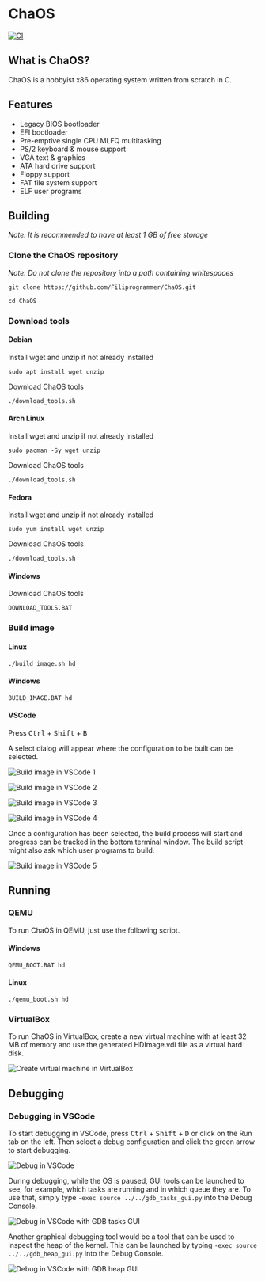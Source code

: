 ChaOS
=====

[![CI](https://github.com/Filiprogrammer/ChaOS/actions/workflows/main.yml/badge.svg)](https://github.com/Filiprogrammer/ChaOS/actions/workflows/main.yml)

What is ChaOS?
--------------

ChaOS is a hobbyist x86 operating system written from scratch in C.

Features
--------

- Legacy BIOS bootloader
- EFI bootloader
- Pre-emptive single CPU MLFQ multitasking
- PS/2 keyboard & mouse support
- VGA text & graphics
- ATA hard drive support
- Floppy support
- FAT file system support
- ELF user programs

Building
--------

*Note: It is recommended to have at least 1 GB of free storage*

### Clone the ChaOS repository

*Note: Do not clone the repository into a path containing whitespaces*

```console
git clone https://github.com/Filiprogrammer/ChaOS.git

cd ChaOS
```

### Download tools

#### Debian

Install wget and unzip if not already installed

```console
sudo apt install wget unzip
```

Download ChaOS tools

```console
./download_tools.sh
```

#### Arch Linux

Install wget and unzip if not already installed

```console
sudo pacman -Sy wget unzip
```

Download ChaOS tools

```console
./download_tools.sh
```

#### Fedora

Install wget and unzip if not already installed

```console
sudo yum install wget unzip
```

Download ChaOS tools

```console
./download_tools.sh
```

#### Windows

Download ChaOS tools

```console
DOWNLOAD_TOOLS.BAT
```

### Build image

#### Linux

```console
./build_image.sh hd
```

#### Windows

```console
BUILD_IMAGE.BAT hd
```

#### VSCode

Press <kbd>Ctrl</kbd> + <kbd>Shift</kbd> + <kbd>B</kbd>

A select dialog will appear where the configuration to be built can be selected.

![Build image in VSCode 1](res/build_image_in_vscode_1.png)

![Build image in VSCode 2](res/build_image_in_vscode_2.png)

![Build image in VSCode 3](res/build_image_in_vscode_3.png)

![Build image in VSCode 4](res/build_image_in_vscode_4.png)

Once a configuration has been selected, the build process will start and progress can be tracked in the bottom terminal window. The build script might also ask which user programs to build.

![Build image in VSCode 5](res/build_image_in_vscode_5.png)

Running
-------

### QEMU

To run ChaOS in QEMU, just use the following script.

#### Windows

```console
QEMU_BOOT.BAT hd
```

#### Linux

```console
./qemu_boot.sh hd
```

### VirtualBox

To run ChaOS in VirtualBox, create a new virtual machine with at least 32 MB of memory and use the generated HDImage.vdi file as a virtual hard disk.

![Create virtual machine in VirtualBox](res/create_virtual_machine_in_virtualbox.png)

Debugging
---------

### Debugging in VSCode

To start debugging in VSCode, press <kbd>Ctrl</kbd> + <kbd>Shift</kbd> + <kbd>D</kbd> or click on the Run tab on the left. Then select a debug configuration and click the green arrow to start debugging.

![Debug in VSCode](res/debug_in_vscode.png)

During debugging, while the OS is paused, GUI tools can be launched to see, for example, which tasks are running and in which queue they are.
To use that, simply type `-exec source ../../gdb_tasks_gui.py` into the Debug Console.

![Debug in VSCode with GDB tasks GUI](res/debug_in_vscode_with_gdb_tasks_gui.gif)

Another graphical debugging tool would be a tool that can be used to inspect the heap of the kernel. This can be launched by typing `-exec source ../../gdb_heap_gui.py` into the Debug Console.

![Debug in VSCode with GDB heap GUI](res/debug_in_vscode_with_gdb_heap_gui.gif)
